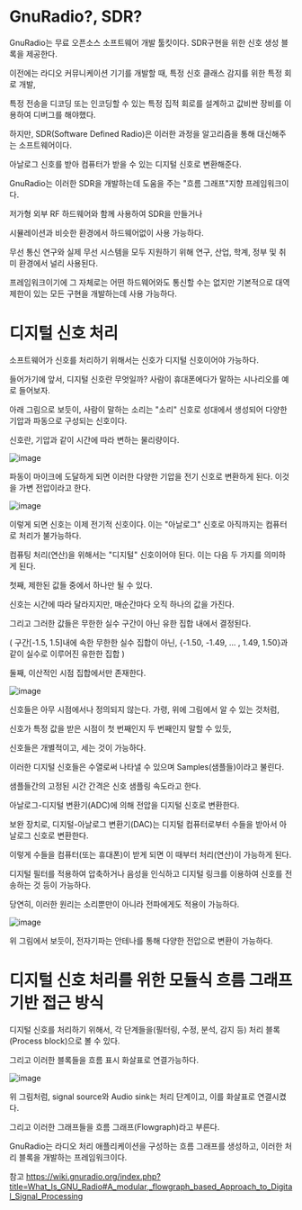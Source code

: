 # GnuRadio?, SDR?

GnuRadio는 무료 오픈소스 소프트웨어 개발 툴킷이다. SDR구현을 위한 신호 생성 블록을 제공한다.

이전에는 라디오 커뮤니케이션 기기를 개발할 때, 특정 신호 클래스 감지를 위한 특정 회로 개발,

특정 전송을 디코딩 또는 인코딩할 수 있는 특정 집적 회로를 설계하고 값비싼 장비를 이용하여 디버그를 해야했다.

하지만, SDR(Software Defined Radio)은 이러한 과정을 알고리즘을 통해 대신해주는 소프트웨어이다.

아날로그 신호를 받아 컴퓨터가 받을 수 있는 디지털 신호로 변환해준다.

GnuRadio는 이러한 SDR을 개발하는데 도움을 주는 "흐름 그래프"지향 프레임워크이다.

저가형 외부 RF 하드웨어와 함께 사용하여 SDR을 만들거나

시뮬레이션과 비슷한 환경에서 하드웨어없이 사용 가능하다.

무선 통신 연구와 실제 무선 시스템을 모두 지원하기 위해 연구, 산업, 학계, 정부 및 취미 환경에서 널리 사용된다.

프레임워크이기에 그 자체로는 어떤 하드웨어와도 통신할 수는 없지만 기본적으로 대역 제한이 있는 모든 구현을 개발하는데 사용 가능하다.

# 디지털 신호 처리

소프트웨어가 신호를 처리하기 위해서는 신호가 디지털 신호이어야 가능하다.

들어가기에 앞서, 디지털 신호란 무엇일까? 사람이 휴대폰에다가 말하는 시나리오를 예로 들어보자.

아래 그림으로 보듯이, 사람이 말하는 소리는 "소리" 신호로 성대에서 생성되어 다양한 기압과 파동으로 구성되는 신호이다.

신호란, 기압과 같이 시간에 따라 변하는 물리량이다.

![image](https://github.com/ahmola/GnuRadio/assets/66013853/44760271-b51d-4aad-acc6-b1e80f08945f)

파동이 마이크에 도달하게 되면 이러한 다양한 기압을 전기 신호로 변환하게 된다. 이것을 가변 전압이라고 한다.

![image](https://github.com/ahmola/GnuRadio/assets/66013853/b2492c44-3821-4389-ba98-22c174a8b6f8)

이렇게 되면 신호는 이제 전기적 신호이다. 이는 "아날로그" 신호로 아직까지는 컴퓨터로 처리가 불가능하다.

컴퓨팅 처리(연산)을 위해서는 "디지털" 신호이어야 된다. 이는 다음 두 가지를 의미하게 된다.

첫째, 제한된 값들 중에서 하나만 될 수 있다.

신호는 시간에 따라 달라지지만, 매순간마다 오직 하나의 값을 가진다.

그리고 그러한 값들은 무한한 실수 구간이 아닌 유한 집합 내에서 결정된다.

( 구간[-1.5, 1.5]내에 속한 무한한 실수 집합이 아닌, {-1.50, -1.49, ... , 1.49, 1.50}과 같이 실수로 이루어진 유한한 집합 )

둘째, 이산적인 시점 집합에서만 존재한다.

![image](https://github.com/ahmola/GnuRadio/assets/66013853/d5c4d46e-77d6-4da4-a612-3b7a2b78c4b3)

신호들은 아무 시점에서나 정의되지 않는다. 가령, 위에 그림에서 알 수 있는 것처럼,

신호가 특정 값을 받은 시점이 첫 번째인지 두 번째인지 말할 수 있듯,

신호들은 개별적이고, 세는 것이 가능하다.

이러한 디지털 신호들은 수열로써 나타낼 수 있으며 Samples(샘플들)이라고 불린다. 

샘플들간의 고정된 시간 간격은 신호 샘플링 속도라고 한다.

아날로그-디지털 변환기(ADC)에 의해 전압을 디지털 신호로 변환한다. 

보완 장치로, 디지털-아날로그 변환기(DAC)는 디지털 컴퓨터로부터 수들을 받아서 아날로그 신호로 변환한다.

이렇게 수들을 컴퓨터(또는 휴대폰)이 받게 되면 이 때부터 처리(연산)이 가능하게 된다. 

디지털 필터를 적용하여 압축하거나 음성을 인식하고 디지털 링크를 이용하여 신호를 전송하는 것 등이 가능하다.

당연히, 이러한 원리는 소리뿐만이 아니라 전파에게도 적용이 가능하다.

![image](https://github.com/ahmola/GnuRadio/assets/66013853/e48b3a8c-9a01-45f3-925d-71f7b6efdd3f)

위 그림에서 보듯이, 전자기파는 안테나를 통해 다양한 전압으로 변환이 가능하다.

# 디지털 신호 처리를 위한 모듈식 흐름 그래프 기반 접근 방식

디지털 신호를 처리하기 위해서, 각 단계들을(필터링, 수정, 분석, 감지 등) 처리 블록(Process block)으로 볼 수 있다.

그리고 이러한 블록들을 흐름 표시 화살표로 연결가능하다.

![image](https://github.com/ahmola/GnuRadio/assets/66013853/9a5ce74c-7c26-4195-8267-45e9c401f2fa)

위 그림처럼, signal source와 Audio sink는 처리 단계이고, 이를 화살표로 연결시켰다.

그리고 이러한 그래프들을 흐름 그래프(Flowgraph)라고 부른다.

GnuRadio는 라디오 처리 애플리케이션을 구성하는 흐름 그래프를 생성하고, 이러한 처리 블록을 개발하는 프레임워크이다.









참고
https://wiki.gnuradio.org/index.php?title=What_Is_GNU_Radio#A_modular,_flowgraph_based_Approach_to_Digital_Signal_Processing
